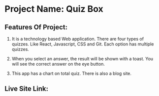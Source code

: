 # Project Name: Quiz Box


## Features Of Project:

1. It is a technology based Web application. There are four types of quizzes. Like React, Javascript, CSS and Git. Each option has multiple quizzes.

2. When you select an answer, the result will be shown with a toast. You will see the correct answer on the eye button.

3. This app has a chart on total quiz. There is also a blog site.


## Live Site Link:
